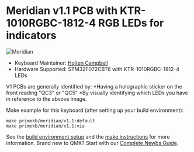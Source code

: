 # Meridian v1.1 PCB with KTR-1010RGBC-1812-4 RGB LEDs for indicators

![Meridian](https://cdn.shopify.com/s/files/1/2016/1211/files/IMG_0934.JPG?v=1612649071)

* Keyboard Maintainer: [Holten Campbell](https://github.com/holtenc)
* Hardware Supported: STM32F072CBT6 with KTR-1010RGBC-1812-4 LEDs

V1 PCBs are generally identified by: 
*Having a holographic sticker on the front reading "QC3" or "QC5"
*By visually identifying which LEDs you have in reference to the abvove image. 

Make example for this keyboard (after setting up your build environment):

    make primekb/meridian/v1.1:default
    make primekb/meridian/v1.1:via

See the [build environment setup](https://docs.qmk.fm/#/getting_started_build_tools) and the [make instructions](https://docs.qmk.fm/#/getting_started_make_guide) for more information. Brand new to QMK? Start with our [Complete Newbs Guide](https://docs.qmk.fm/#/newbs).
